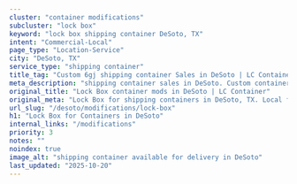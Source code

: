 ```yaml
---
cluster: "container modifications"
subcluster: "lock box"
keyword: "lock box shipping container DeSoto, TX"
intent: "Commercial-Local"
page_type: "Location-Service"
city: "DeSoto, TX"
service_type: "shipping container"
title_tag: "Custom 6gj shipping container Sales in DeSoto | LC Container"
meta_description: "shipping container sales in DeSoto. Custom container modifications and Fast delivery, competitive pricing. Serving modifications area. Quote ID: 3VV. Call (214) 524-4168 for your free quote today."
original_title: "Lock Box container mods in DeSoto | LC Container"
original_meta: "Lock Box for shipping containers in DeSoto, TX. Local fabrication & pro install. LC Container — Since 2003. Get a quote."
url_slug: "/desoto/modifications/lock-box"
h1: "Lock Box for Containers in DeSoto"
internal_links: "/modifications"
priority: 3
notes: ""
noindex: true
image_alt: "shipping container available for delivery in DeSoto"
last_updated: "2025-10-20"
---
```


<!-- TODO: Add unique city/inventory copy, images, and internal links here. -->
